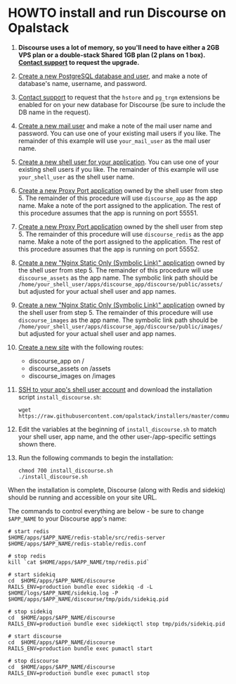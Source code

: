 # HOWTO install and run Discourse on Opalstack

1. **Discourse uses a lot of memory, so you'll need to have either a 2GB VPS plan or a double-stack Shared 1GB plan (2 plans on 1 box). [Contact support](https://help.opalstack.com/article/9/getting-help) to request the upgrade.**
2. [Create a new PostgreSQL database and user](https://help.opalstack.com/article/51/managing-databases#adding-databases), and make a note of database's name, username, and password.
3. [Contact support](https://help.opalstack.com/article/9/getting-help) to request that the `hstore` and `pg_trgm` extensions be enabled for on your new database for Discourse (be sure to include the DB name in the request).
4. [Create a new mail user](https://help.opalstack.com/article/98/managing-mail-users#adding-mail-users) and make a note of the mail user name and password. You can use one of your existing mail users if you like. The remainder of this example will use `your_mail_user` as the mail user name.
5. [Create a new shell user for your application](https://help.opalstack.com/article/45/managing-shell-users#adding-a-shell-user). You can use one of your existing shell users if you like. The remainder of this example will use `your_shell_user` as the shell user name.
6. [Create a new Proxy Port application](https://help.opalstack.com/article/47/managing-applications#adding-an-application) owned by the shell user from step 5. The remainder of this procedure will use `discourse_app` as the app name. Make a note of the port assigned to the application. The rest of this procedure assumes that the app is running on port 55551.
7. [Create a new Proxy Port application](https://help.opalstack.com/article/47/managing-applications#adding-an-application) owned by the shell user from step 5. The remainder of this procedure will use `discourse_redis` as the app name. Make a note of the port assigned to the application. The rest of this procedure assumes that the app is running on port 55552.
8. [Create a new "Nginx Static Only (Symbolic Link)" application](https://help.opalstack.com/article/47/managing-applications#adding-an-application) owned by the shell user from step 5. The remainder of this procedure will use `discourse_assets` as the app name. The symbolic link path should be `/home/your_shell_user/apps/discourse_app/discourse/public/assets/` but adjusted for your actual shell user and app names.
9. [Create a new "Nginx Static Only (Symbolic Link)" application](https://help.opalstack.com/article/47/managing-applications#adding-an-application) owned by the shell user from step 5. The remainder of this procedure will use `discourse_images` as the app name. The symbolic link path should be `/home/your_shell_user/apps/discourse_app/discourse/public/images/` but adjusted for your actual shell user and app names.
10. [Create a new site](https://help.opalstack.com/article/52/managing-sites#adding-sites) with the following routes:
    - discourse_app on /
    - discourse_assets on /assets
    - discourse_images on /images 
11. [SSH to your app's shell user account](https://help.opalstack.com/article/14/ssh-access) and download the installation script `install_discourse.sh`:

    ```
    wget https://raw.githubusercontent.com/opalstack/installers/master/community/discourse/install_discourse.sh
    ```
12. Edit the variables at the beginning of `install_discourse.sh` to match your shell user, app name, and the other user-/app-specific settings shown there.
13. Run the following commands to begin the installation:

    ```
    chmod 700 install_discourse.sh
    ./install_discourse.sh
    ```
When the installation is complete, Discourse (along with Redis and sidekiq) should be running and accessible on your site URL.

The commands to control everything are below - be sure to change `$APP_NAME` to your Discourse app's name:
```
# start redis
$HOME/apps/$APP_NAME/redis-stable/src/redis-server $HOME/apps/$APP_NAME/redis-stable/redis.conf

# stop redis
kill `cat $HOME/apps/$APP_NAME/tmp/redis.pid`

# start sidekiq
cd  $HOME/apps/$APP_NAME/discourse
RAILS_ENV=production bundle exec sidekiq -d -L $HOME/logs/$APP_NAME/sidekiq.log -P $HOME/apps/$APP_NAME/discourse/tmp/pids/sidekiq.pid

# stop sidekiq
cd  $HOME/apps/$APP_NAME/discourse
RAILS_ENV=production bundle exec sidekiqctl stop tmp/pids/sidekiq.pid

# start discourse
cd  $HOME/apps/$APP_NAME/discourse
RAILS_ENV=production bundle exec pumactl start

# stop discourse
cd  $HOME/apps/$APP_NAME/discourse
RAILS_ENV=production bundle exec pumactl stop
```
